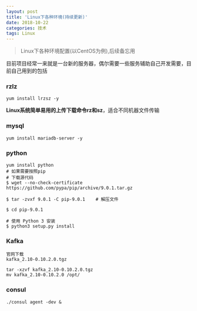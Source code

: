 ```yaml
---
layout: post 
title: 'Linux下各种环境(持续更新)'
date: 2018-10-22
categories: 技术
tags: Linux
---
```


> Linux下各种环境配置(以CentOS为例),后续备忘用

目前项目经常一来就是一台新的服务器，偶尔需要一些服务辅助自己开发需要，目前自己用到的包括

### rzlz

```
yum install lrzsz -y
```

**Linux系统简单易用的上传下载命令rz和sz**，适合不同机器文件传输



### mysql

```
yum install mariadb-server -y
```



### python

```
yum install python
# 如果需要按照pip
# 下载源代码
$ wget --no-check-certificate https://github.com/pypa/pip/archive/9.0.1.tar.gz

$ tar -zvxf 9.0.1 -C pip-9.0.1    # 解压文件

$ cd pip-9.0.1

# 使用 Python 3 安装
$ python3 setup.py install
```



### Kafka

```
官网下载
kafka_2.10-0.10.2.0.tgz

tar -xzvf kafka_2.10-0.10.2.0.tgz
mv kafka_2.10-0.10.2.0 /opt/
```



### consul

```
./consul agent -dev &
```

